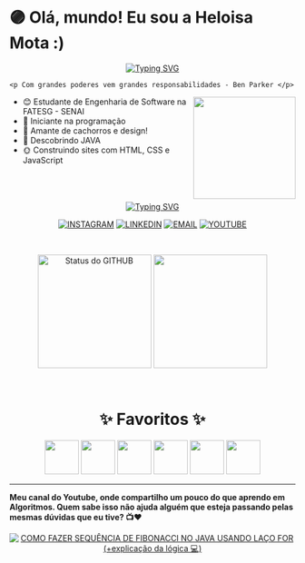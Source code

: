 # 🟣 Olá, mundo! Eu sou a Heloisa Mota :)

<div align="center">
  <a href="https://git.io/typing-svg">
    <img src="https://readme-typing-svg.demolab.com?font=Fira+Code&weight=500&size=22&pause=1000&color=FF00F6&center=true&vCenter=true&random=false&width=524&lines=%E2%8A%B9+Welcome+to+my+profile!+%CB%99%E1%B5%95%CB%99+%E2%8A%B9+" alt="Typing SVG">
  </a>
</div>

<p align="left">
   
    <p Com grandes poderes vem grandes responsabilidades - Ben Parker </p> 
  <img height="180em" align="right" src="https://user-images.githubusercontent.com/74038190/225813708-98b745f2-7d22-48cf-9150-083f1b00d6c9.gif"/> 

   - 😊 Estudante de Engenharia de Software na FATESG - SENAI  <br>
   - 🌻 Iniciante na programação  <br>
   - 🐶 Amante de cachorros e design!  <br>
   - 🌷 Descobrindo JAVA  <br>
   - 🌞 Construindo sites com HTML, CSS e JavaScript  
</p>



<br>
 <br>  
 <br>
 
 <div align="center">
  <a href="https://git.io/typing-svg">
    <img src="https://readme-typing-svg.demolab.com?font=Fira+Code&weight=500&size=22&pause=1000&color=FF00F6&center=true&vCenter=true&random=false&width=524&lines=%E2%8A%B9+Minhas+Redes!+%CB%99%E1%B5%95%CB%99+%E2%8A%B9+" alt="Typing SVG">
  </a>
</div>

<div align="center">
  
[![INSTAGRAM](https://img.shields.io/badge/INSTAGRAM-%23050C21?style=for-the-badge&logo=instagram&logoColor=%23F544FC&logoSize=auto)](https://instagram.com/helorodriguessz)
[![LINKEDIN](https://img.shields.io/badge/linkedin-%23050C21?style=for-the-badge&logo=framework&logoColor=%23F544FC&logoSize=auto)](https://www.linkedin.com/in/heloisarmota/)
[![EMAIL](https://img.shields.io/badge/EMAIL%20Outlook-%23050C21?style=for-the-badge&logo=maildotru&logoColor=%23F544FC&logoSize=auto)](mailto:heloisarodriguesmota@outlook.com)
[![YOUTUBE](https://img.shields.io/badge/youtube-%23050C21?style=for-the-badge&logo=youtube&logoColor=%23F544FC&logoSize=auto)](https://www.youtube.com/@helohy5460)

</div>
 <br>
 
 
<section class="CARDS">
 <p align="center">
  <img height="200em" src="https://github-readme-stats.vercel.app/api?username=heloisarmota&show_icons=true&theme=radical&locale=en&hide_title=false" alt="Status do GITHUB"/>
  <img height="200em" src="https://github-readme-stats.vercel.app/api/top-langs/?username=heloisarmota&hide_progress=false&theme=radical"/>
</p>
</section>

  <br>

  <h1 align="center">✨ Favoritos ✨</h1> 
           
<p align="center">
  <img src="https://cdn.jsdelivr.net/gh/devicons/devicon@latest/icons/html5/html5-original.svg" height="60" width="60">
   <img src="https://cdn.jsdelivr.net/gh/devicons/devicon@latest/icons/css3/css3-original.svg" height="60" width="60">
  <img src="https://cdn.jsdelivr.net/gh/devicons/devicon@latest/icons/javascript/javascript-original.svg" height="60" width="60">
  <img src="https://cdn.jsdelivr.net/gh/devicons/devicon@latest/icons/java/java-plain.svg" height="60" width="60">
  <img src="https://cdn.jsdelivr.net/gh/devicons/devicon@latest/icons/photoshop/photoshop-original.svg" height="60" width="60">
   <img src="https://cdn.jsdelivr.net/gh/devicons/devicon@latest/icons/aftereffects/aftereffects-original.svg" height="60" width="60" />         
</p>

---
**Meu canal do Youtube, onde compartilho um pouco do que aprendo em Algoritmos. Quem sabe isso não ajuda alguém que esteja passando pelas mesmas dúvidas que eu tive? 📺❤️**
<div align="center">



<!-- BEGIN YOUTUBE-CARDS -->
[![COMO FAZER SEQUÊNCIA DE FIBONACCI NO JAVA USANDO LAÇO FOR (+explicação da lógica 💻)](https://ytcards.demolab.com/?id=13jEKvAnvNk&title=COMO+FAZER+SEQU%C3%8ANCIA+DE+FIBONACCI+NO+JAVA+USANDO+LA%C3%87O+FOR+%28%2Bexplica%C3%A7%C3%A3o+da+l%C3%B3gica+%F0%9F%92%BB%29&lang=en&timestamp=1749156698&background_color=%230d1117&title_color=%23ffffff&stats_color=%23dedede&max_title_lines=1&width=250&border_radius=5 "COMO FAZER SEQUÊNCIA DE FIBONACCI NO JAVA USANDO LAÇO FOR (+explicação da lógica 💻)")](https://www.youtube.com/watch?v=13jEKvAnvNk)
<!-- END YOUTUBE-CARDS -->

</div>








          




